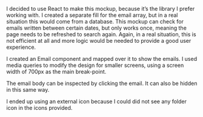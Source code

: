 I decided to use React to make this mockup, because it’s the library I prefer working with.
I created a separate fill for the email array, but in a real situation this would come from a database. This mockup can check for emails written between certain dates, but only works once, meaning the page needs to be refreshed to search again. Again, in a real situation, this is not efficient at all and more logic would be needed to provide a good user experience.

I created an Email component and mapped over it to show the emails. I used media queries to modify the design for smaller screens, using a screen width of 700px as the main break-point.

The email body can be inspected by clicking the email. It can also be hidden in this same way.

I ended up using an external icon because I could did not see any folder icon in the icons provided.

